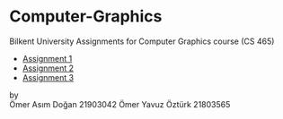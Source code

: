 # Computer-Graphics

Bilkent University
Assignments for Computer Graphics course (CS 465)

* [Assignment 1](https://omerasm.github.io/Computer-Graphics-Projects/assignment%201/index.html)
* [Assignment 2](https://omerasm.github.io/Computer-Graphics-Projects/assignment%202/index.html)
* [Assignment 3](https://omerasm.github.io/Computer-Graphics-Projects/assignment%203/index.html)

by  
Ömer Asım Doğan   21903042 
Ömer Yavuz Öztürk 21803565  
 
